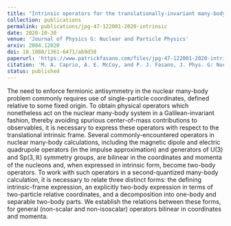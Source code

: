 ```yaml
---
title: "Intrinsic operators for the translationally-invariant many-body problem"
collection: publications
permalink: publications/jpg-47-122001-2020-intrinsic
date: 2020-10-30
venue: 'Journal of Physics G: Nuclear and Particle Physics'
arxiv: 2004.12020
doi: 10.1088/1361-6471/ab9d38
paperurl: 'https://www.patrickfasano.com/files/jpg-47-122001-2020-intrinsic_PREPRINT.pdf'
citation: 'M. A. Caprio, A. E. McCoy, and P. J. Fasano, J. Phys. G: Nucl. Part. Phys. 47, 122001 (2020).'
status: published
---
```

The need to enforce fermionic antisymmetry in the nuclear many-body problem
commonly requires use of single-particle coordinates, defined relative to some
fixed origin. To obtain physical operators which nonetheless act on the nuclear
many-body system in a Galilean-invariant fashion, thereby avoiding spurious
center-of-mass contributions to observables, it is necessary to express these
operators with respect to the translational intrinsic frame. Several
commonly-encountered operators in nuclear many-body calculations, including the
magnetic dipole and electric quadrupole operators (in the impulse approximation)
and generators of $\mathrm{U}(3)$ and $\mathrm{Sp}(3,\mathbb{R})$ symmetry
groups, are bilinear in the coordinates and momenta of the nucleons and, when
expressed in intrinsic form, become two-body operators. To work with such
operators in a second-quantized many-body calculation, it is necessary to relate
three distinct forms: the defining intrinsic-frame expression, an explicitly
two-body expression in terms of two-particle relative coordinates, and a
decomposition into one-body and separable two-body parts. We establish the
relations between these forms, for general (non-scalar and non-isoscalar)
operators bilinear in coordinates and momenta.

